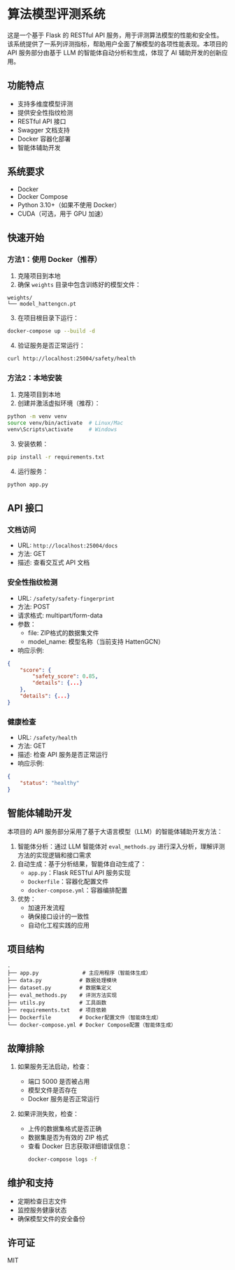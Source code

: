 # 算法模型评测系统

这是一个基于 Flask 的 RESTful API 服务，用于评测算法模型的性能和安全性。该系统提供了一系列评测指标，帮助用户全面了解模型的各项性能表现。本项目的 API 服务部分由基于 LLM 的智能体自动分析和生成，体现了 AI 辅助开发的创新应用。

## 功能特点

- 支持多维度模型评测
- 提供安全性指纹检测
- RESTful API 接口
- Swagger 文档支持
- Docker 容器化部署
- 智能体辅助开发

## 系统要求

- Docker
- Docker Compose
- Python 3.10+（如果不使用 Docker）
- CUDA（可选，用于 GPU 加速）

## 快速开始

### 方法1：使用 Docker（推荐）

1. 克隆项目到本地
2. 确保 `weights` 目录中包含训练好的模型文件：
```
weights/
└── model_hattengcn.pt
```

3. 在项目根目录下运行：
```bash
docker-compose up --build -d
```

4. 验证服务是否正常运行：
```bash
curl http://localhost:25004/safety/health
```

### 方法2：本地安装

1. 克隆项目到本地
2. 创建并激活虚拟环境（推荐）：
```bash
python -m venv venv
source venv/bin/activate  # Linux/Mac
venv\Scripts\activate     # Windows
```

3. 安装依赖：
```bash
pip install -r requirements.txt
```

4. 运行服务：
```bash
python app.py
```

## API 接口

### 文档访问
- URL: `http://localhost:25004/docs`
- 方法: GET
- 描述: 查看交互式 API 文档

### 安全性指纹检测
- URL: `/safety/safety-fingerprint`
- 方法: POST
- 请求格式: multipart/form-data
- 参数：
  - file: ZIP格式的数据集文件
  - model_name: 模型名称（当前支持 HattenGCN）
- 响应示例:
```json
{
    "score": {
        "safety_score": 0.85,
        "details": {...}
    },
    "details": {...}
}
```

### 健康检查
- URL: `/safety/health`
- 方法: GET
- 描述: 检查 API 服务是否正常运行
- 响应示例:
```json
{
    "status": "healthy"
}
```

## 智能体辅助开发

本项目的 API 服务部分采用了基于大语言模型（LLM）的智能体辅助开发方法：

1. 智能体分析：通过 LLM 智能体对 `eval_methods.py` 进行深入分析，理解评测方法的实现逻辑和接口需求
2. 自动生成：基于分析结果，智能体自动生成了：
   - `app.py`：Flask RESTful API 服务实现
   - `Dockerfile`：容器化配置文件
   - `docker-compose.yml`：容器编排配置
3. 优势：
   - 加速开发流程
   - 确保接口设计的一致性
   - 自动化工程实践的应用

## 项目结构
```
.
├── app.py              # 主应用程序（智能体生成）
├── data.py            # 数据处理模块
├── dataset.py         # 数据集定义
├── eval_methods.py    # 评测方法实现
├── utils.py           # 工具函数
├── requirements.txt   # 项目依赖
├── Dockerfile         # Docker配置文件（智能体生成）
└── docker-compose.yml # Docker Compose配置（智能体生成）
```

## 故障排除

1. 如果服务无法启动，检查：
   - 端口 5000 是否被占用
   - 模型文件是否存在
   - Docker 服务是否正常运行

2. 如果评测失败，检查：
   - 上传的数据集格式是否正确
   - 数据集是否为有效的 ZIP 格式
   - 查看 Docker 日志获取详细错误信息：
     ```bash
     docker-compose logs -f
     ```

## 维护和支持

- 定期检查日志文件
- 监控服务健康状态
- 确保模型文件的安全备份

## 许可证

MIT
